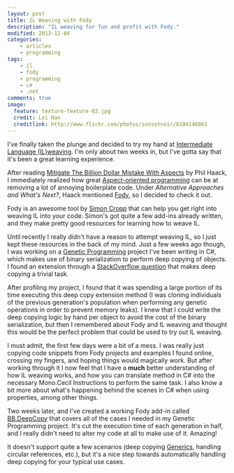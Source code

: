 ```yaml
---
layout: post
title: IL Weaving with Fody
description: "IL weaving for fun and profit with Fody."
modified: 2013-12-04
categories:
    - articles
    - programming
tags:
    - il
    - fody
    - programming
    - c#
    - .net
comments: true
image:
  feature: texture-feature-02.jpg
  credit: Lei Han
  creditlink: http://www.flickr.com/photos/sunsetnoir/8104146861
---
```


I've finally taken the plunge and decided to try my hand at [Intermediate Language (IL)weaving](http://stackoverflow.com/questions/189359/what-is-il-weaving). I'm only about two weeks in, but I've gotta say that it's been a great learning experience.

After reading [Mitigate The Billion Dollar Mistake With Aspects](http://haacked.com/archive/2013/01/05/mitigate-the-billion-dollar-mistake-with-aspects.aspx) by Phil Haack, I immediately realized how great [Aspect-oriented programming](https://en.wikipedia.org/wiki/Aspect-oriented_programming) can be at removing a lot of annoying boilerplate code. Under *Alternative Approaches and What's Next?*, Haack mentioned [Fody](https://github.com/Fody/Fody), so I decided to check it out.

Fody is an awesome tool by [Simon Cropp](http://simoncropp.com/) that can help you get right into weaving IL into your code. Simon's got quite a few add-ins already written, and they make pretty good resources for learning how to weave IL.

Until recently I really didn't have a reason to attempt weaving IL, so I just kept these resources in the back of my mind. Just a few weeks ago though, I was working on a [Genetic Programming](http://en.wikipedia.org/wiki/Genetic_programming) project I've been writing in C#, which makes use of binary serialization to perform deep copying of objects. I found an extension through a [StackOverflow question](http://stackoverflow.com/a/129395/435460) that makes deep copying a trivial task.

After profiling my project, I found that it was spending a large portion of its time executing this deep copy extension method (I was cloning individuals of the previous generation's population when performing any genetic operations in order to prevent memory leaks). I knew that I could write the deep copying logic by hand per object to avoid the cost of the binary serialization, but then I remembered about Fody and IL weaving and thought this would be the perfect problem that could be used to try out IL weaving.

I must admit, the first few days were a bit of a mess. I was really just copying code snippets from Fody projects and examples I found online, crossing my fingers, and hoping things would magically work. But after working through it I now feel that I have a **much** better understanding of how IL weaving works, and how you can translate method in C# into the necessary Mono.Cecil Instructions to perform the same task. I also know a bit more about what's happening behind the scenes in C# when using properties, among other things.

Two weeks later, and I've created a working Fody add-in called [BB.DeepCopy](https://github.com/JesseBuesking/BB.DeepCopy) that covers all of the cases I needed in my Genetic Programming project. It's cut the execution time of each generation in half, and I really didn't need to alter my code at all to make use of it. Amazing!

It doesn't support quite a few scenarios (deep copying [Generics](http://msdn.microsoft.com/en-us/library/512aeb7t.aspx), handling circular references, etc.), but it's a nice step towards automatically handling deep copying for your typical use cases.
